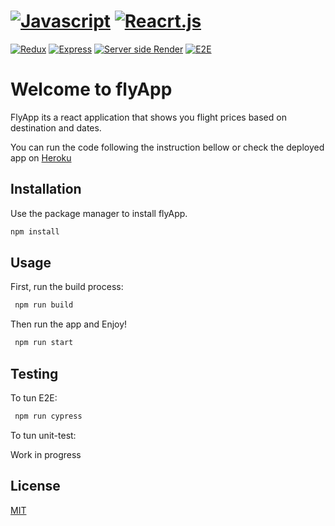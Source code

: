 # [![Javascript](http://img.shields.io/badge/Javascript-yellow.svg)]() [![Reacrt.js](http://img.shields.io/badge/React.js-blue.svg)]() 
[![Redux](http://img.shields.io/badge/Redux-purple.svg)]()
[![Express](http://img.shields.io/badge/Express-brightgreen.svg)]()
[![Server side Render](http://img.shields.io/badge/ServerSideRender-orange.svg)]()
[![E2E](http://img.shields.io/badge/E2E-green.svg)]()

# Welcome to flyApp

FlyApp its a react application that shows you flight prices based on destination and dates.

You can run the code following the instruction bellow or check the deployed app on [Heroku](https://fly-app-platzi.herokuapp.com/) 

## Installation

Use the package manager to install flyApp.

```bash
npm install
```

## Usage

First, run the build process: 

```bash
 npm run build
```
Then run the app and Enjoy!

```bash
 npm run start
```

## Testing


To tun E2E: 

```bash
 npm run cypress
```

To tun unit-test: 

Work in progress

## License
[MIT](https://choosealicense.com/licenses/mit/)


